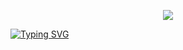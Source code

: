 <p align="center">
  <img src="https://lanyard.cnrad.dev/api/921675266898657291">
</p>

[![Typing SVG](https://readme-typing-svg.demolab.com?font=Fira+Code&size=28&pause=2000&center=true&vCenter=true&width=520&lines=Hello+There!+Find+Me+On+Discord:+RITIK#9180)](https://git.io/typing-svg)
